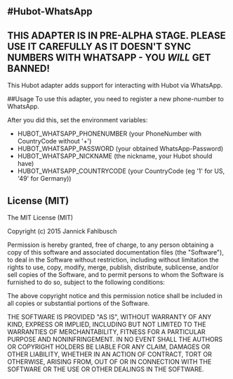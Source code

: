 #Hubot-WhatsApp
---
THIS ADAPTER IS IN PRE-ALPHA STAGE. PLEASE USE IT CAREFULLY AS IT DOESN'T SYNC NUMBERS WITH WHATSAPP - YOU *_WILL_* GET BANNED!
---
This Hubot adapter adds support for interacting with Hubot via WhatsApp.

##Usage
To use this adapter, you need to register a new phone-number to WhatsApp.

After you did this, set the environment variables:
* HUBOT_WHATSAPP_PHONENUMBER (your PhoneNumber with CountryCode without '+')
* HUBOT_WHATSAPP_PASSWORD (your obtained WhatsApp-Password)
* HUBOT_WHATSAPP_NICKNAME (the nickname, your Hubot should have)
* HUBOT_WHATSAPP_COUNTRYCODE (your CountryCode (eg '1' for US, '49' for Germany))

## License (MIT)
The MIT License (MIT)

Copyright (c) 2015 Jannick Fahlbusch

Permission is hereby granted, free of charge, to any person
obtaining a copy
of this software and associated documentation files (the
"Software"), to deal
in the Software without restriction, including without limitation
the rights
to use, copy, modify, merge, publish, distribute, sublicense,
and/or sell
copies of the Software, and to permit persons to whom the Software
is
furnished to do so, subject to the following conditions:

The above copyright notice and this permission notice shall be
included in all
copies or substantial portions of the Software.

THE SOFTWARE IS PROVIDED "AS IS", WITHOUT WARRANTY OF ANY KIND,
EXPRESS OR
IMPLIED, INCLUDING BUT NOT LIMITED TO THE WARRANTIES OF
MERCHANTABILITY,
FITNESS FOR A PARTICULAR PURPOSE AND NONINFRINGEMENT. IN NO EVENT
SHALL THE
AUTHORS OR COPYRIGHT HOLDERS BE LIABLE FOR ANY CLAIM, DAMAGES OR
OTHER
LIABILITY, WHETHER IN AN ACTION OF CONTRACT, TORT OR OTHERWISE,
ARISING FROM,
OUT OF OR IN CONNECTION WITH THE SOFTWARE OR THE USE OR OTHER
DEALINGS IN THE
SOFTWARE.
